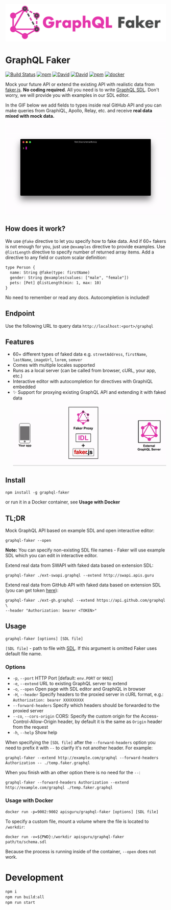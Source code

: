 ![GraphQL Faker logo](./docs/faker-logo-text.png)

# GraphQL Faker

[![Build Status](https://github.com/APIs-guru/graphql-faker/workflows/CI/badge.svg?branch=master)](https://github.com/APIs-guru/graphql-faker/actions?query=branch%3Amaster)
[![npm](https://img.shields.io/npm/v/graphql-faker.svg)](https://www.npmjs.com/package/graphql-faker)
[![David](https://img.shields.io/david/APIs-guru/graphql-faker.svg)](https://david-dm.org/APIs-guru/graphql-faker)
[![David](https://img.shields.io/david/dev/APIs-guru/graphql-faker.svg)](https://david-dm.org/APIs-guru/graphql-faker?type=dev)
[![npm](https://img.shields.io/npm/l/graphql-faker.svg)](https://github.com/APIs-guru/graphql-faker/blob/master/LICENSE)
[![docker](https://img.shields.io/docker/build/apisguru/graphql-faker.svg)](https://hub.docker.com/r/apisguru/graphql-faker/)

Mock your future API or extend the existing API with realistic data from [faker.js](https://github.com/Marak/faker.js). **No coding required**.
All you need is to write [GraphQL SDL](https://alligator.io/graphql/graphql-sdl/). Don't worry, we will provide you with examples in our SDL editor.

In the GIF below we add fields to types inside real GitHub API and you can make queries from GraphiQL, Apollo, Relay, etc. and receive **real data mixed with mock data.**
![demo-gif](./docs/demo.gif)

## How does it work?

We use `@fake` directive to let you specify how to fake data. And if 60+ fakers is not enough for you, just use `@examples` directive to provide examples. Use `@listLength` directive to specify number of returned array items. Add a directive to any field or custom scalar definition:

    type Person {
      name: String @fake(type: firstName)
      gender: String @examples(values: ["male", "female"])
      pets: [Pet] @listLength(min: 1, max: 10)
    }

No need to remember or read any docs. Autocompletion is included!

## Endpoint

Use the following URL to query data
`http://localhost:<port>/graphql`

## Features

- 60+ different types of faked data e.g. `streetAddress`, `firstName`, `lastName`, `imageUrl`, `lorem`, `semver`
- Comes with multiple locales supported
- Runs as a local server (can be called from browser, cURL, your app, etc.)
- Interactive editor with autocompletion for directives with GraphiQL embedded
- ✨ Support for proxying existing GraphQL API and extending it with faked data
  ![Extend mode diagram](./docs/extend-mode.gif)

## Install

    npm install -g graphql-faker

or run it in a Docker container, see **Usage with Docker**

## TL;DR

Mock GraphQL API based on example SDL and open interactive editor:

    graphql-faker --open

**Note:** You can specify non-existing SDL file names - Faker will use example SDL which you can edit in interactive editor.

Extend real data from SWAPI with faked data based on extension SDL:

    graphql-faker ./ext-swapi.graphql --extend http://swapi.apis.guru

Extend real data from GitHub API with faked data based on extension SDL (you can get token [here](https://developer.github.com/early-access/graphql/guides/accessing-graphql/#generating-an-oauth-token)):

    graphql-faker ./ext-gh.graphql --extend https://api.github.com/graphql \
    --header "Authorization: bearer <TOKEN>"

## Usage

    graphql-faker [options] [SDL file]

`[SDL file]` - path to file with [SDL](https://alligator.io/graphql/graphql-sdl/). If this argument is omitted Faker uses default file name.

### Options

- `-p`, `--port` HTTP Port [default: `env.PORT` or `9002`]
- `-e`, `--extend` URL to existing GraphQL server to extend
- `-o`, `--open` Open page with SDL editor and GraphiQL in browser
- `-H`, `--header` Specify headers to the proxied server in cURL format, e.g.: `Authorization: bearer XXXXXXXXX`
- `--forward-headers` Specify which headers should be forwarded to the proxied server
- `--co`, `--cors-origin` CORS: Specify the custom origin for the Access-Control-Allow-Origin header, by default it is the same as `Origin` header from the request
- `-h`, `--help` Show help

When specifying the `[SDL file]` after the `--forward-headers` option you need to prefix it with `--` to clarify it's not another header. For example:

```
graphql-faker --extend http://example.com/graphql --forward-headers Authorization -- ./temp.faker.graphql
```

When you finish with an other option there is no need for the `--`:

```
graphql-faker --forward-headers Authorization --extend http://example.com/graphql ./temp.faker.graphql
```

### Usage with Docker

    docker run -p=9002:9002 apisguru/graphql-faker [options] [SDL file]

To specify a custom file, mount a volume where the file is located to `/workdir`:

    docker run -v=${PWD}:/workdir apisguru/graphql-faker path/to/schema.sdl

Because the process is running inside of the container, `--open` does not work.

# Development

```sh
npm i
npm run build:all
npm run start
```
